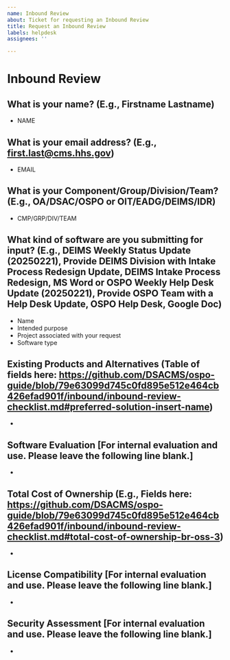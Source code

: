 ```yaml
---
name: Inbound Review
about: Ticket for requesting an Inbound Review
title: Request an Inbound Review
labels: helpdesk
assignees: ''

---
```

# Inbound Review

## What is your name? (E.g., Firstname Lastname)
- NAME

## What is your email address? (E.g., first.last@cms.hhs.gov)
- EMAIL

## What is your Component/Group/Division/Team? (E.g., OA/DSAC/OSPO or OIT/EADG/DEIMS/IDR)
- CMP/GRP/DIV/TEAM

## What kind of software are you submitting for input? (E.g., DEIMS Weekly Status Update (20250221), Provide DEIMS Division with Intake Process Redesign Update, DEIMS Intake Process Redesign, MS Word or OSPO Weekly Help Desk Update (20250221), Provide OSPO Team with a Help Desk Update, OSPO Help Desk, Google Doc)
- Name
- Intended purpose
- Project associated with your request
- Software type

## Existing Products and Alternatives (Table of fields here: https://github.com/DSACMS/ospo-guide/blob/79e63099d745c0fd895e512e464cb426efad901f/inbound/inbound-review-checklist.md#preferred-solution-insert-name)
-

## Software Evaluation [For internal evaluation and use. Please leave the following line blank.]
-
 

## Total Cost of Ownership (E.g., Fields here: https://github.com/DSACMS/ospo-guide/blob/79e63099d745c0fd895e512e464cb426efad901f/inbound/inbound-review-checklist.md#total-cost-of-ownership-br-oss-3)
-

## License Compatibility [For internal evaluation and use. Please leave the following line blank.]
-

## Security Assessment [For internal evaluation and use. Please leave the following line blank.]
-
